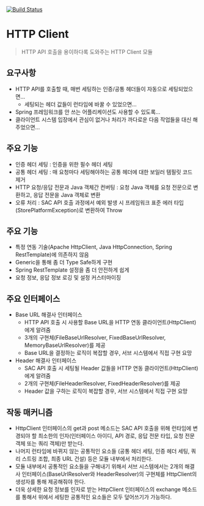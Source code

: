 [![Build Status](https://travis-ci.org/DaleSeo/http-client.svg?branch=master)](https://travis-ci.org/DaleSeo/http-client)


# HTTP Client
> HTTP API 호출을 용이하다록 도와주는 HTTP Client 모듈

## 요구사항
- HTTP API를 호출할 때, 매번 세팅하는 인증/공통 헤더들이 자동으로 세팅되었으면...
    - 세팅되는 헤더 값들이 런타임에 바꿀 수 있었으면...
- Spring 프레임워크를 안 쓰는 어플리케이션도 사용할 수 있도록...
- 클라이언트 시스템 입장에서 관심이 없거나 처리가 까다로운 다음 작업들을 대신 해주었으면...

## 주요 기능

- 인증 헤더 세팅
: 인증을 위한 필수 헤더 세팅
- 공통 헤더 세팅
: 매 요청마다 세팅해야하는 공통 헤더에 대한 보일러 템필릿 코드 제거
- HTTP 요청/응답 전문과 Java 객체간 컨버팅
: 요청 Java 객체를 요청 전문으로 변환하고, 응답 전문을 Java 객체로 변환
- 오류 처리
: SAC API 호출 과정에서 예외 발생 시 프레임워크 표준 에러 타입(StorePlatformException)로 변환하여 Throw

## 주요 기능
- 특정 연동 기술(Apache HttpClient, Java HttpConnection, Spring RestTemplate)에 의존하지 않음
- Generic을 통해 좀 더 Type Safe하게 구현
- Spring RestTemplate 설정을 좀 더 안전하게 쉽게
- 요청 정보, 응답 정보 로깅 및 설정 커스터마이징


## 주요 인터페이스
- Base URL 해결사 인터페이스
    - HTTP API 호출 시 사용할 Base URL을 HTTP 연동 클라이언트(HttpClient)에게 알려줌
    - 3개의 구현체(FileBaseUrlResolver, FixedBaseUrlResolver, MemoryBaseUrlResolver)를 제공
    - Base URL을 결정하는 로직이 복잡할 경우, 서브 시스템에서 직접 구현 요망
- Header 해결사 인터페이스
    - SAC API 호출 시 세팅될 Header 값들을 HTTP 연동 클라이언트(HttpClient)에게 알려줌
    - 2개의 구현체(FileHeaderResolver, FixedHeaderResolver)를 제공
    - Header 값을 구하는 로직이 복잡할 경우, 서브 시스템에서 직접 구현 요망

## 작동 매커니즘
- HttpClient 인터페이스의 get과 post 메소드는 SAC API 호출을 위해 런타임에 변경되야 할 최소한의 인자(인터페이스 아이디, API 경로, 응답 전문 타입, 요청 전문 객체 또는 쿼리 객체)만 받는다.
- 나머지 런타임에 바뀌지 않는 공통적인 요소들 (공통 헤더 세팅, 인증 헤더 세팅, 쿼리 스트링 조합, 최종 URL 건설) 등은 모듈 내부에서 처리한다.
- 모듈 내부에서 공통적인 요소들을 구해내기 위해서 서브 시스템에서는 2개의 해결사 인터페이스(BaseUrlResolver와 HeaderResolver)의 구현체를 HttpClient의 생성자를 통해 제공해줘야 한다.
- 더욱 상세한 요청 정보를 인자로 받는 HttpClient 인터페이스의 exchange 메소드를 통해서 위에서 세팅한 공통적인 요소들은 모두 덮어쓰기가 가능하다.
